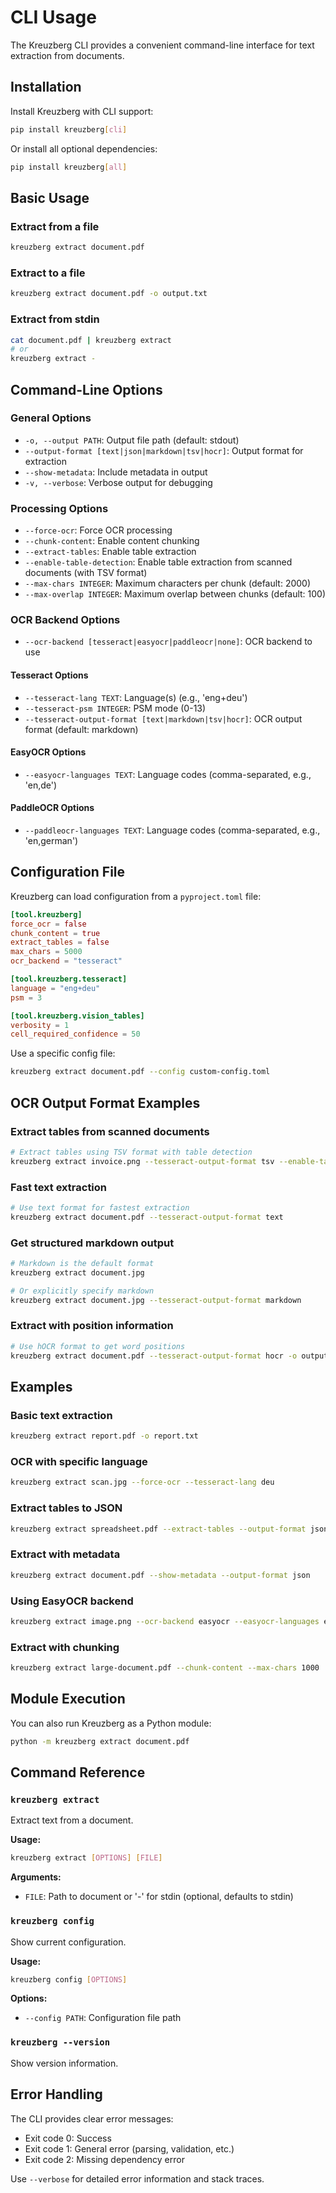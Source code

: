 # CLI Usage

The Kreuzberg CLI provides a convenient command-line interface for text extraction from documents.

## Installation

Install Kreuzberg with CLI support:

```bash
pip install kreuzberg[cli]
```

Or install all optional dependencies:

```bash
pip install kreuzberg[all]
```

## Basic Usage

### Extract from a file

```bash
kreuzberg extract document.pdf
```

### Extract to a file

```bash
kreuzberg extract document.pdf -o output.txt
```

### Extract from stdin

```bash
cat document.pdf | kreuzberg extract
# or
kreuzberg extract -
```

## Command-Line Options

### General Options

- `-o, --output PATH`: Output file path (default: stdout)
- `--output-format [text|json|markdown|tsv|hocr]`: Output format for extraction
- `--show-metadata`: Include metadata in output
- `-v, --verbose`: Verbose output for debugging

### Processing Options

- `--force-ocr`: Force OCR processing
- `--chunk-content`: Enable content chunking
- `--extract-tables`: Enable table extraction
- `--enable-table-detection`: Enable table extraction from scanned documents (with TSV format)
- `--max-chars INTEGER`: Maximum characters per chunk (default: 2000)
- `--max-overlap INTEGER`: Maximum overlap between chunks (default: 100)

### OCR Backend Options

- `--ocr-backend [tesseract|easyocr|paddleocr|none]`: OCR backend to use

#### Tesseract Options

- `--tesseract-lang TEXT`: Language(s) (e.g., 'eng+deu')
- `--tesseract-psm INTEGER`: PSM mode (0-13)
- `--tesseract-output-format [text|markdown|tsv|hocr]`: OCR output format (default: markdown)

#### EasyOCR Options

- `--easyocr-languages TEXT`: Language codes (comma-separated, e.g., 'en,de')

#### PaddleOCR Options

- `--paddleocr-languages TEXT`: Language codes (comma-separated, e.g., 'en,german')

## Configuration File

Kreuzberg can load configuration from a `pyproject.toml` file:

```toml
[tool.kreuzberg]
force_ocr = false
chunk_content = true
extract_tables = false
max_chars = 5000
ocr_backend = "tesseract"

[tool.kreuzberg.tesseract]
language = "eng+deu"
psm = 3

[tool.kreuzberg.vision_tables]
verbosity = 1
cell_required_confidence = 50
```

Use a specific config file:

```bash
kreuzberg extract document.pdf --config custom-config.toml
```

## OCR Output Format Examples

### Extract tables from scanned documents

```bash
# Extract tables using TSV format with table detection
kreuzberg extract invoice.png --tesseract-output-format tsv --enable-table-detection
```

### Fast text extraction

```bash
# Use text format for fastest extraction
kreuzberg extract document.pdf --tesseract-output-format text
```

### Get structured markdown output

```bash
# Markdown is the default format
kreuzberg extract document.jpg

# Or explicitly specify markdown
kreuzberg extract document.jpg --tesseract-output-format markdown
```

### Extract with position information

```bash
# Use hOCR format to get word positions
kreuzberg extract document.pdf --tesseract-output-format hocr -o output.html
```

## Examples

### Basic text extraction

```bash
kreuzberg extract report.pdf -o report.txt
```

### OCR with specific language

```bash
kreuzberg extract scan.jpg --force-ocr --tesseract-lang deu
```

### Extract tables to JSON

```bash
kreuzberg extract spreadsheet.pdf --extract-tables --output-format json -o tables.json
```

### Extract with metadata

```bash
kreuzberg extract document.pdf --show-metadata --output-format json
```

### Using EasyOCR backend

```bash
kreuzberg extract image.png --ocr-backend easyocr --easyocr-languages en,de
```

### Extract with chunking

```bash
kreuzberg extract large-document.pdf --chunk-content --max-chars 1000
```

## Module Execution

You can also run Kreuzberg as a Python module:

```bash
python -m kreuzberg extract document.pdf
```

## Command Reference

### `kreuzberg extract`

Extract text from a document.

**Usage:**

```bash
kreuzberg extract [OPTIONS] [FILE]
```

**Arguments:**

- `FILE`: Path to document or '-' for stdin (optional, defaults to stdin)

### `kreuzberg config`

Show current configuration.

**Usage:**

```bash
kreuzberg config [OPTIONS]
```

**Options:**

- `--config PATH`: Configuration file path

### `kreuzberg --version`

Show version information.

## Error Handling

The CLI provides clear error messages:

- Exit code 0: Success
- Exit code 1: General error (parsing, validation, etc.)
- Exit code 2: Missing dependency error

Use `--verbose` for detailed error information and stack traces.
